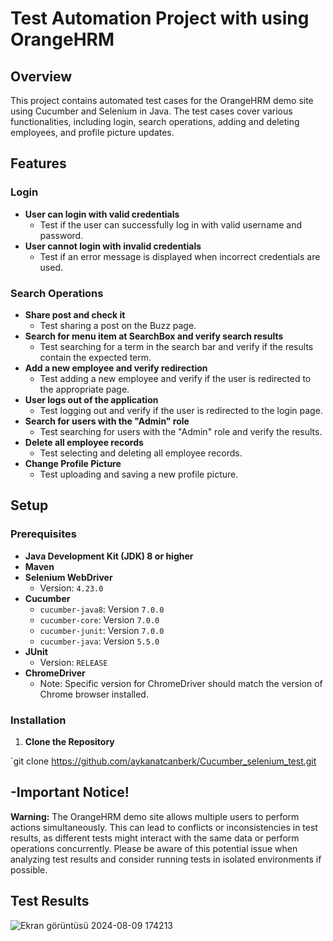 # Test Automation Project with using OrangeHRM

## Overview

This project contains automated test cases for the OrangeHRM demo site using Cucumber and Selenium in Java. The test cases cover various functionalities, including login, search operations, adding and deleting employees, and profile picture updates.

## Features

### Login

- **User can login with valid credentials**
  - Test if the user can successfully log in with valid username and password.
- **User cannot login with invalid credentials**
  - Test if an error message is displayed when incorrect credentials are used.

### Search Operations

- **Share post and check it**
  - Test sharing a post on the Buzz page.
- **Search for menu item at SearchBox and verify search results**
  - Test searching for a term in the search bar and verify if the results contain the expected term.
- **Add a new employee and verify redirection**
  - Test adding a new employee and verify if the user is redirected to the appropriate page.
- **User logs out of the application**
  - Test logging out and verify if the user is redirected to the login page.
- **Search for users with the "Admin" role**
  - Test searching for users with the "Admin" role and verify the results.
- **Delete all employee records**
  - Test selecting and deleting all employee records.
- **Change Profile Picture**
  - Test uploading and saving a new profile picture.

## Setup

### Prerequisites

- **Java Development Kit (JDK) 8 or higher**
- **Maven**
- **Selenium WebDriver**
  - Version: `4.23.0`
- **Cucumber**
  - `cucumber-java8`: Version `7.0.0`
  - `cucumber-core`: Version `7.0.0`
  - `cucumber-junit`: Version `7.0.0`
  - `cucumber-java`: Version `5.5.0`
- **JUnit**
  - Version: `RELEASE`
- **ChromeDriver**
  - Note: Specific version for ChromeDriver should match the version of Chrome browser installed.


### Installation

1. **Clone the Repository**
   
`git clone https://github.com/aykanatcanberk/Cucumber_selenium_test.git

  

## -Important Notice!

**Warning:** The OrangeHRM demo site allows multiple users to perform actions simultaneously. This can lead to conflicts or inconsistencies in test results, as different tests might interact with the same data or perform operations concurrently. Please be aware of this potential issue when analyzing test results and consider running tests in isolated environments if possible.

## Test Results
![Ekran görüntüsü 2024-08-09 174213](https://github.com/user-attachments/assets/4b87c600-9fda-471c-b02d-53ec8cd21308)
